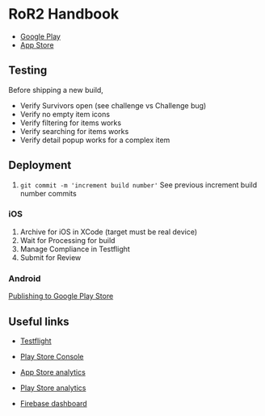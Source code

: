 # RoR2 Handbook

- [Google Play](https://play.google.com/store/apps/details?id=com.ror2handbook)
- [App Store](https://apps.apple.com/us/app/ror2-handbook/id1528143765)

## Testing

Before shipping a new build,

- Verify Survivors open (see challenge vs Challenge bug)
- Verify no empty item icons
- Verify filtering for items works
- Verify searching for items works
- Verify detail popup works for a complex item

## Deployment

1. `git commit -m 'increment build number'`
   See previous increment build number commits

### iOS

1. Archive for iOS in XCode (target must be real device)
1. Wait for Processing for build
1. Manage Compliance in Testflight
1. Submit for Review

### Android

[Publishing to Google Play Store](https://reactnative.dev/docs/signed-apk-android)

## Useful links

- [Testflight](https://appstoreconnect.apple.com/apps/1528143765/testflight/ios)
- [Play Store Console](https://play.google.com/console/u/0/developers/5395627262443487462/app/4974282771374430241/app-dashboard?timespan=thirtyDays&showKpiMenu=null)

- [App Store analytics](https://appstoreconnect.apple.com/analytics/app/d30/1528143765/overview)
- [Play Store analytics](https://play.google.com/console/u/0/developers/5395627262443487462/app/4974282771374430241/statistics?metrics=ACTIVE_USERS-ALL-UNIQUE-PER_INTERVAL-DAY&dimension=COUNTRY&dimensionValues=OVERALL%2CUS%2CGB%2CCA%2CRU&dateRange=2021_3_6-2021_4_4&growthRateDimensionValue=OVERALL&tab=APP_STATISTICS&ctpMetric=DAU_MAU-ACQUISITION_UNSPECIFIED-COUNT_UNSPECIFIED-CALCULATION_UNSPECIFIED-DAY&ctpDateRange=2021_3_6-2021_4_4&ctpDimension=COUNTRY&ctpDimensionValue=OVERALL&ctpPeersetKey=3%3A7098e2ceb59ccf42)
- [Firebase dashboard](https://console.firebase.google.com/u/5/project/ror2-handbook/overview)
